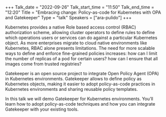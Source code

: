 +++
Talk_date = "2022-09-26"
Talk_start_time = "11:50"
Talk_end_time = "12:20"
Title = "Embracing change: Policy-as-code for Kubernetes with OPA and Gatekeeper"
Type = "talk"
Speakers = ["ara-pulido"]
+++

Kubernetes provides a native Role based access control (RBAC) authorization scheme, allowing cluster operators to define rules to define which operations users or services can do against a particular Kubernetes object. As more enterprises migrate to cloud native environments like Kubernetes, RBAC alone presents limitations. The need for more scalable ways to define and enforce fine-grained policies increases: how can I limit the number of replicas of a pod for certain users? how can I ensure that all images come from trusted registries?

Gatekeeper is an open source project to integrate Open Policy Agent (OPA) in Kubernetes environments. Gatekeeper allows to define policy as Kubernetes objects, making it easier to adopt policy-as-code practices in Kubernetes environments and sharing reusable policy templates.

In this talk we will demo Gatekeeper for Kubernetes environments. You’ll learn how to adopt policy-as-code techniques and how you can integrate Gatekeeper with your existing tools.